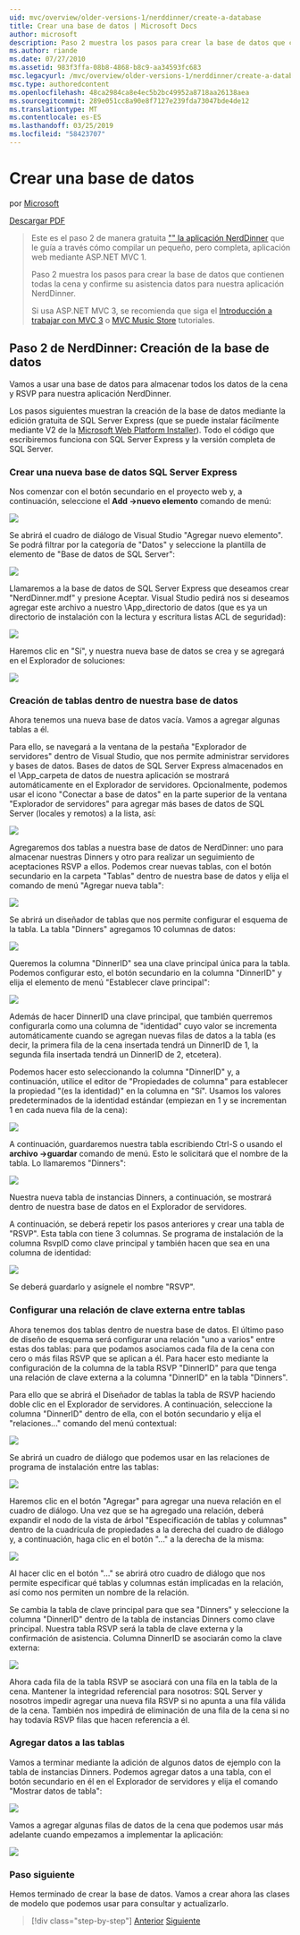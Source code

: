```yaml
---
uid: mvc/overview/older-versions-1/nerddinner/create-a-database
title: Crear una base de datos | Microsoft Docs
author: microsoft
description: Paso 2 muestra los pasos para crear la base de datos que contienen todas la cena y confirme su asistencia datos para nuestra aplicación NerdDinner.
ms.author: riande
ms.date: 07/27/2010
ms.assetid: 983f3ffa-08b8-4868-b8c9-aa34593fc683
msc.legacyurl: /mvc/overview/older-versions-1/nerddinner/create-a-database
msc.type: authoredcontent
ms.openlocfilehash: 48ca2984ca8e4ec5b2bc49952a8718aa26138aea
ms.sourcegitcommit: 289e051cc8a90e8f7127e239fda73047bde4de12
ms.translationtype: MT
ms.contentlocale: es-ES
ms.lasthandoff: 03/25/2019
ms.locfileid: "58423707"
---
```

<a name="create-a-database"></a>Crear una base de datos
====================
por [Microsoft](https://github.com/microsoft)

[Descargar PDF](http://aspnetmvcbook.s3.amazonaws.com/aspnetmvc-nerdinner_v1.pdf)

> Este es el paso 2 de manera gratuita ["" la aplicación NerdDinner](introducing-the-nerddinner-tutorial.md) que le guía a través cómo compilar un pequeño, pero completa, aplicación web mediante ASP.NET MVC 1.
> 
> Paso 2 muestra los pasos para crear la base de datos que contienen todas la cena y confirme su asistencia datos para nuestra aplicación NerdDinner.
> 
> Si usa ASP.NET MVC 3, se recomienda que siga el [Introducción a trabajar con MVC 3](../../older-versions/getting-started-with-aspnet-mvc3/cs/intro-to-aspnet-mvc-3.md) o [MVC Music Store](../../older-versions/mvc-music-store/mvc-music-store-part-1.md) tutoriales.


## <a name="nerddinner-step-2-creating-the-database"></a>Paso 2 de NerdDinner: Creación de la base de datos

Vamos a usar una base de datos para almacenar todos los datos de la cena y RSVP para nuestra aplicación NerdDinner.

Los pasos siguientes muestran la creación de la base de datos mediante la edición gratuita de SQL Server Express (que se puede instalar fácilmente mediante V2 de la [Microsoft Web Platform Installer](https://www.microsoft.com/web/downloads/platform.aspx)). Todo el código que escribiremos funciona con SQL Server Express y la versión completa de SQL Server.

### <a name="creating-a-new-sql-server-express-database"></a>Crear una nueva base de datos SQL Server Express

Nos comenzar con el botón secundario en el proyecto web y, a continuación, seleccione el **Add -&gt;nuevo elemento** comando de menú:

![](create-a-database/_static/image1.png)

Se abrirá el cuadro de diálogo de Visual Studio "Agregar nuevo elemento". Se podrá filtrar por la categoría de "Datos" y seleccione la plantilla de elemento de "Base de datos de SQL Server":

![](create-a-database/_static/image2.png)

Llamaremos a la base de datos de SQL Server Express que deseamos crear "NerdDinner.mdf" y presione Aceptar. Visual Studio pedirá nos si deseamos agregar este archivo a nuestro \App\_directorio de datos (que es ya un directorio de instalación con la lectura y escritura listas ACL de seguridad):

![](create-a-database/_static/image3.png)

Haremos clic en "Sí", y nuestra nueva base de datos se crea y se agregará en el Explorador de soluciones:

![](create-a-database/_static/image4.png)

### <a name="creating-tables-within-our-database"></a>Creación de tablas dentro de nuestra base de datos

Ahora tenemos una nueva base de datos vacía. Vamos a agregar algunas tablas a él.

Para ello, se navegará a la ventana de la pestaña "Explorador de servidores" dentro de Visual Studio, que nos permite administrar servidores y bases de datos. Bases de datos de SQL Server Express almacenados en el \App\_carpeta de datos de nuestra aplicación se mostrará automáticamente en el Explorador de servidores. Opcionalmente, podemos usar el icono "Conectar a base de datos" en la parte superior de la ventana "Explorador de servidores" para agregar más bases de datos de SQL Server (locales y remotos) a la lista, así:

![](create-a-database/_static/image5.png)

Agregaremos dos tablas a nuestra base de datos de NerdDinner: uno para almacenar nuestras Dinners y otro para realizar un seguimiento de aceptaciones RSVP a ellos. Podemos crear nuevas tablas, con el botón secundario en la carpeta "Tablas" dentro de nuestra base de datos y elija el comando de menú "Agregar nueva tabla":

![](create-a-database/_static/image6.png)

Se abrirá un diseñador de tablas que nos permite configurar el esquema de la tabla. La tabla "Dinners" agregamos 10 columnas de datos:

![](create-a-database/_static/image7.png)

Queremos la columna "DinnerID" sea una clave principal única para la tabla. Podemos configurar esto, el botón secundario en la columna "DinnerID" y elija el elemento de menú "Establecer clave principal":

![](create-a-database/_static/image8.png)

Además de hacer DinnerID una clave principal, que también querremos configurarla como una columna de "identidad" cuyo valor se incrementa automáticamente cuando se agregan nuevas filas de datos a la tabla (es decir, la primera fila de la cena insertada tendrá un DinnerID de 1, la segunda fila insertada tendrá un DinnerID de 2, etcetera).

Podemos hacer esto seleccionando la columna "DinnerID" y, a continuación, utilice el editor de "Propiedades de columna" para establecer la propiedad "(es la identidad)" en la columna en "Sí". Usamos los valores predeterminados de la identidad estándar (empiezan en 1 y se incrementan 1 en cada nueva fila de la cena):

![](create-a-database/_static/image9.png)

A continuación, guardaremos nuestra tabla escribiendo Ctrl-S o usando el **archivo -&gt;guardar** comando de menú. Esto le solicitará que el nombre de la tabla. Lo llamaremos "Dinners":

![](create-a-database/_static/image10.png)

Nuestra nueva tabla de instancias Dinners, a continuación, se mostrará dentro de nuestra base de datos en el Explorador de servidores.

A continuación, se deberá repetir los pasos anteriores y crear una tabla de "RSVP". Esta tabla con tiene 3 columnas. Se programa de instalación de la columna RsvpID como clave principal y también hacen que sea en una columna de identidad:

![](create-a-database/_static/image11.png)

Se deberá guardarlo y asígnele el nombre "RSVP".

### <a name="setting-up-a-foreign-key-relationship-between-tables"></a>Configurar una relación de clave externa entre tablas

Ahora tenemos dos tablas dentro de nuestra base de datos. El último paso de diseño de esquema será configurar una relación "uno a varios" entre estas dos tablas: para que podamos asociamos cada fila de la cena con cero o más filas RSVP que se aplican a él. Para hacer esto mediante la configuración de la columna de la tabla RSVP "DinnerID" para que tenga una relación de clave externa a la columna "DinnerID" en la tabla "Dinners".

Para ello que se abrirá el Diseñador de tablas la tabla de RSVP haciendo doble clic en el Explorador de servidores. A continuación, seleccione la columna "DinnerID" dentro de ella, con el botón secundario y elija el "relaciones..." comando del menú contextual:

![](create-a-database/_static/image12.png)

Se abrirá un cuadro de diálogo que podemos usar en las relaciones de programa de instalación entre las tablas:

![](create-a-database/_static/image13.png)

Haremos clic en el botón "Agregar" para agregar una nueva relación en el cuadro de diálogo. Una vez que se ha agregado una relación, deberá expandir el nodo de la vista de árbol "Especificación de tablas y columnas" dentro de la cuadrícula de propiedades a la derecha del cuadro de diálogo y, a continuación, haga clic en el botón "..." a la derecha de la misma:

![](create-a-database/_static/image14.png)

Al hacer clic en el botón "..." se abrirá otro cuadro de diálogo que nos permite especificar qué tablas y columnas están implicadas en la relación, así como nos permiten un nombre de la relación.

Se cambia la tabla de clave principal para que sea "Dinners" y seleccione la columna "DinnerID" dentro de la tabla de instancias Dinners como clave principal. Nuestra tabla RSVP será la tabla de clave externa y la confirmación de asistencia. Columna DinnerID se asociarán como la clave externa:

![](create-a-database/_static/image15.png)

Ahora cada fila de la tabla RSVP se asociará con una fila en la tabla de la cena. Mantener la integridad referencial para nosotros: SQL Server y nosotros impedir agregar una nueva fila RSVP si no apunta a una fila válida de la cena. También nos impedirá de eliminación de una fila de la cena si no hay todavía RSVP filas que hacen referencia a él.

### <a name="adding-data-to-our-tables"></a>Agregar datos a las tablas

Vamos a terminar mediante la adición de algunos datos de ejemplo con la tabla de instancias Dinners. Podemos agregar datos a una tabla, con el botón secundario en él en el Explorador de servidores y elija el comando "Mostrar datos de tabla":

![](create-a-database/_static/image16.png)

Vamos a agregar algunas filas de datos de la cena que podemos usar más adelante cuando empezamos a implementar la aplicación:

![](create-a-database/_static/image17.png)

### <a name="next-step"></a>Paso siguiente

Hemos terminado de crear la base de datos. Vamos a crear ahora las clases de modelo que podemos usar para consultar y actualizarlo.

> [!div class="step-by-step"]
> [Anterior](create-a-new-aspnet-mvc-project.md)
> [Siguiente](build-a-model-with-business-rule-validations.md)
